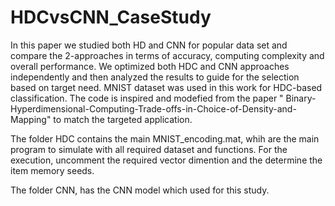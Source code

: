 # HDCvsCNN_CaseStudy
In  this  paper  we  studied  both  HD  and  CNN  for  popular data set and compare the 2-approaches in terms of accuracy, computing  complexity  and  overall  performance.  We  optimized  both  HDC  and  CNN  approaches  independently  and then analyzed the results to guide for the selection based on target need. 
 MNIST dataset was used in this work for HDC-based classification. The code is inspired and modefied from the paper " Binary-Hyperdimensional-Computing-Trade-offs-in-Choice-of-Density-and-Mapping" to match the targeted application. 
 
The folder HDC contains the main MNIST_encoding.mat, whih are the main program to simulate with all required dataset and functions. For the execution, uncomment   the required vector dimention and the determine the item memory seeds. 
 
 The folder CNN, has the CNN model which used for this study.
